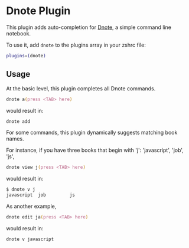 # Dnote Plugin

This plugin adds auto-completion for [Dnote](https://www.getdnote.com/), a simple command line notebook.

To use it, add `dnote` to the plugins array in your zshrc file:

```zsh
plugins=(dnote)
```

## Usage

At the basic level, this plugin completes all Dnote commands.

```zsh
dnote a(press <TAB> here)
```

would result in:

```zsh
dnote add
```

For some commands, this plugin dynamically suggests matching book names.

For instance, if you have three books that begin with 'j': 'javascript', 'job', 'js',

```zsh
dnote view j(press <TAB> here)
```

would result in:

```zsh
$ dnote v j
javascript  job         js
```

As another example,

```zsh
dnote edit ja(press <TAB> here)
```

would result in:

```zsh
dnote v javascript
``````

